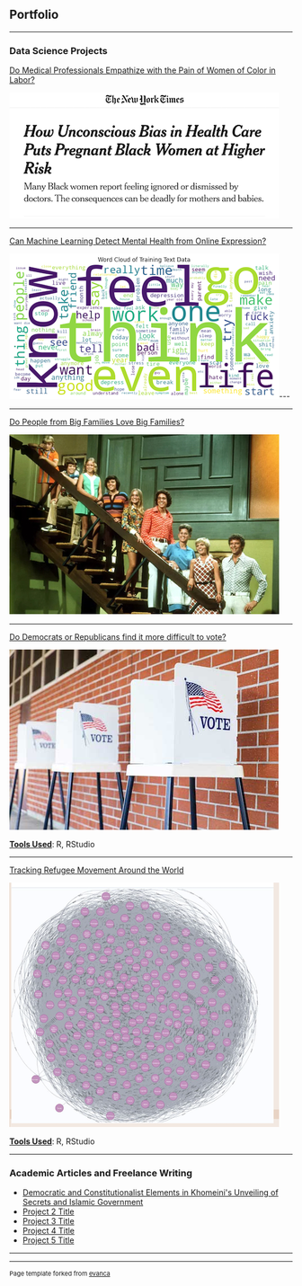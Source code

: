 ## Portfolio

---

### Data Science Projects 

[Do Medical Professionals Empathize with the Pain of Women of Color in Labor?](/pdf/sample_presentation.pdf)

<img src="images/headline_woc_childbirth.png?raw=true"/>

---
[Can Machine Learning Detect Mental Health from Online Expression?](/pdf/sample_presentation.pdf)

<img src="images/wordcloud.png?raw=true"/>---

---
[Do People from Big Families Love Big Families?](/203_big_families.md)

<img src="images/brady_bunch_stairs2.jpg?raw=true"/>

---
[Do Democrats or Republicans find it more difficult to vote?](/203_voting_difficulty_page.md)

<img src="images/voting-booths-with-no-people.jpg?raw=true"/>

<b><u>Tools Used</u></b>: R, RStudio

---
[Tracking Refugee Movement Around the World](/203_voting_difficulty_page.md)

<img src="images/neo4j_graph.png?raw=true"/>

<b><u>Tools Used</u></b>: R, RStudio


---

### Academic Articles and Freelance Writing

- [Democratic and Constitutionalist Elements in Khomeini's Unveiling of Secrets and Islamic Government](/pdf/journal_of_political_ideologies_nura.pdf)
- [Project 2 Title](http://example.com/)
- [Project 3 Title](http://example.com/)
- [Project 4 Title](http://example.com/)
- [Project 5 Title](http://example.com/)

---




---
<p style="font-size:11px">Page template forked from <a href="https://github.com/evanca/quick-portfolio">evanca</a></p>
<!-- Remove above link if you don't want to attibute -->
